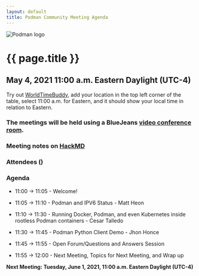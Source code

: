 ```yaml
---
layout: default
title: Podman Community Meeting Agenda
---
```


![Podman logo](../../../images/podman.svg)

# {{ page.title }}
## May 4, 2021 11:00 a.m. Eastern Daylight (UTC-4)

Try out [WorldTimeBuddy](https://www.worldtimebuddy.com/?pl=1&lid=5,0&h=5&date=5/4/2021%7C3&hf=1), add your location in the top left corner of the table,
select 11:00 a.m. for Eastern, and it should show your local time in relation to Eastern.

### The meetings will be held using a BlueJeans [video conference room](https://bluejeans.com/796412039).

### Meeting notes on [HackMD](https://hackmd.io/fc1zraYdS0-klJ2KJcfC7w)

### Attendees ()

### Agenda

* 11:00 -> 11:05 - Welcome! 

* 11:05 -> 11:10 - Podman and IPV6 Status - Matt Heon

* 11:10 -> 11:30 - Running Docker, Podman, and even Kubernetes inside rootless Podman containers - Cesar Talledo
 
* 11:30 -> 11:45 - Podman Python Client Demo - Jhon Honce
 
* 11:45 -> 11:55 - Open Forum/Questions and Answers Session

* 11:55 -> 12:00 - Next Meeting, Topics for Next Meeting, and Wrap up

**Next Meeting: Tuesday, June 1, 2021, 11:00 a.m. Eastern Daylight (UTC-4)**
